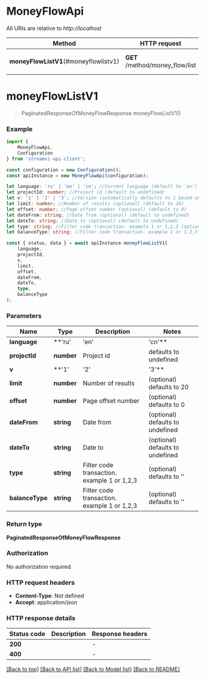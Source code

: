 # MoneyFlowApi

All URIs are relative to *http://localhost*

|Method | HTTP request | Description|
|------------- | ------------- | -------------|
|**moneyFlowListV1**(#moneyflowlistv1) | **GET** /method/money_flow/list | Transaction list for frontend|

# **moneyFlowListV1**
> PaginatedResponseOfMoneyFlowResponse moneyFlowListV1()


### Example

```typescript
import {
    MoneyFlowApi,
    Configuration
} from 'streamvi-api-client';

const configuration = new Configuration();
const apiInstance = new MoneyFlowApi(configuration);

let language: 'ru' | 'en' | 'cn'; //Current language (default to 'en')
let projectId: number; //Project id (default to undefined)
let v: '1' | '2' | '3'; //Version (automatically defaults to 1 based on method version, can be overridden) (optional) (default to '1')
let limit: number; //Number of results (optional) (default to 20)
let offset: number; //Page offset number (optional) (default to 0)
let dateFrom: string; //Date from (optional) (default to undefined)
let dateTo: string; //Date to (optional) (default to undefined)
let type: string; //Filter code transaction. example 1 or 1,2,3 (optional) (default to '')
let balanceType: string; //Filter code transaction. example 1 or 1,2,3 (optional) (default to '')

const { status, data } = await apiInstance.moneyFlowListV1(
    language,
    projectId,
    v,
    limit,
    offset,
    dateFrom,
    dateTo,
    type,
    balanceType
);
```

### Parameters

|Name | Type | Description  | Notes|
|------------- | ------------- | ------------- | -------------|
| **language** | **'ru' | 'en' | 'cn'** | Current language | defaults to 'en'|
| **projectId** | **number** | Project id | defaults to undefined|
| **v** | **'1' | '2' | '3'** | Version (automatically defaults to 1 based on method version, can be overridden) | (optional) defaults to '1'|
| **limit** | **number** | Number of results | (optional) defaults to 20|
| **offset** | **number** | Page offset number | (optional) defaults to 0|
| **dateFrom** | **string** | Date from | (optional) defaults to undefined|
| **dateTo** | **string** | Date to | (optional) defaults to undefined|
| **type** | **string** | Filter code transaction. example 1 or 1,2,3 | (optional) defaults to ''|
| **balanceType** | **string** | Filter code transaction. example 1 or 1,2,3 | (optional) defaults to ''|


### Return type

**PaginatedResponseOfMoneyFlowResponse**

### Authorization

No authorization required

### HTTP request headers

 - **Content-Type**: Not defined
 - **Accept**: application/json


### HTTP response details
| Status code | Description | Response headers |
|-------------|-------------|------------------|
|**200** |  |  -  |
|**400** |  |  -  |

[[Back to top]](#) [[Back to API list]](../README.md#documentation-for-api-endpoints) [[Back to Model list]](../README.md#documentation-for-models) [[Back to README]](../README.md)

